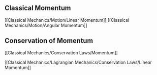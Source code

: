 ## Classical Momentum
[[Classical Mechanics/Motion/Linear Momentum]]
[[Classical Mechanics/Motion/Angular Momentum]]

## Conservation of Momentum
[[Classical Mechanics/Conservation Laws/Momentum]]

[[Classical Mechanics/Lagrangian Mechanics/Conservation Laws/Linear Momentum]]